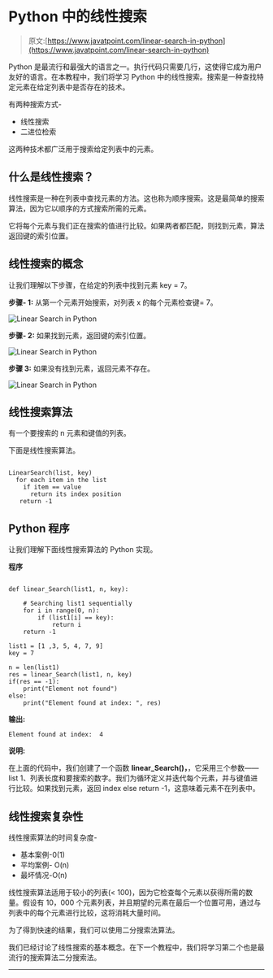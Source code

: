 # Python 中的线性搜索

> 原文:[https://www.javatpoint.com/linear-search-in-python](https://www.javatpoint.com/linear-search-in-python)

Python 是最流行和最强大的语言之一。执行代码只需要几行，这使得它成为用户友好的语言。在本教程中，我们将学习 Python 中的线性搜索。搜索是一种查找特定元素在给定列表中是否存在的技术。

有两种搜索方式-

*   线性搜索
*   二进位检索

这两种技术都广泛用于搜索给定列表中的元素。

## 什么是线性搜索？

线性搜索是一种在列表中查找元素的方法。这也称为顺序搜索。这是最简单的搜索算法，因为它以顺序的方式搜索所需的元素。

它将每个元素与我们正在搜索的值进行比较。如果两者都匹配，则找到元素，算法返回键的索引位置。

## 线性搜索的概念

让我们理解以下步骤，在给定的列表中找到元素 key = 7。

**步骤- 1:** 从第一个元素开始搜索，对列表 x 的每个元素检查键= 7。

![Linear Search in Python](img/9b84deb16792e2bea4fb12edb5e6f5f4.png)

**步骤- 2:** 如果找到元素，返回键的索引位置。

![Linear Search in Python](img/ccb7706f7cf80b60c7169229992221bf.png)

**步骤 3:** 如果没有找到元素，返回元素不存在。

![Linear Search in Python](img/8a1b6af2796cc510cd3edd6a1d9d6f5e.png)

## 线性搜索算法

有一个要搜索的 n 元素和键值的列表。

下面是线性搜索算法。

```

LinearSearch(list, key)
  for each item in the list
    if item == value
      return its index position
   return -1

```

## Python 程序

让我们理解下面线性搜索算法的 Python 实现。

**程序**

```

def linear_Search(list1, n, key):

    # Searching list1 sequentially
    for i in range(0, n):
        if (list1[i] == key):
            return i
    return -1

list1 = [1 ,3, 5, 4, 7, 9]
key = 7

n = len(list1)
res = linear_Search(list1, n, key)
if(res == -1):
    print("Element not found")
else:
    print("Element found at index: ", res)

```

**输出:**

```
Element found at index:  4

```

**说明:**

在上面的代码中，我们创建了一个函数 **linear_Search()，**，它采用三个参数——list 1、列表长度和要搜索的数字。我们为循环定义并迭代每个元素，并与键值进行比较。如果找到元素，返回 index else return -1，这意味着元素不在列表中。

## 线性搜索复杂性

线性搜索算法的时间复杂度-

*   基本案例-0(1)
*   平均案例- O(n)
*   最坏情况-O(n)

线性搜索算法适用于较小的列表(< 100)，因为它检查每个元素以获得所需的数量。假设有 10，000 个元素列表，并且期望的元素在最后一个位置可用，通过与列表中的每个元素进行比较，这将消耗大量时间。

为了得到快速的结果，我们可以使用二分搜索法算法。

我们已经讨论了线性搜索的基本概念。在下一个教程中，我们将学习第二个也是最流行的搜索算法二分搜索法。

* * *